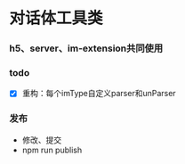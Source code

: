 # 对话体工具类
### h5、server、im-extension共同使用

### todo
- [x] 重构：每个imType自定义parser和unParser


### 发布
- 修改、提交
- npm run publish
